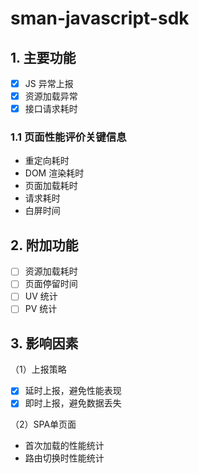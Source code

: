 # sman-javascript-sdk

## 1. 主要功能
- [x] JS 异常上报 
- [x] 资源加载异常
- [x] 接口请求耗时

### 1.1 页面性能评价关键信息

- 重定向耗时
- DOM 渲染耗时
- 页面加载耗时
- 请求耗时
- 白屏时间

## 2. 附加功能

- [ ] 资源加载耗时
- [ ] 页面停留时间
- [ ] UV 统计
- [ ] PV 统计

## 3. 影响因素

（1）上报策略
- [x] 延时上报，避免性能表现
- [x] 即时上报，避免数据丢失

（2）SPA单页面

- 首次加载的性能统计
- 路由切换时性能统计